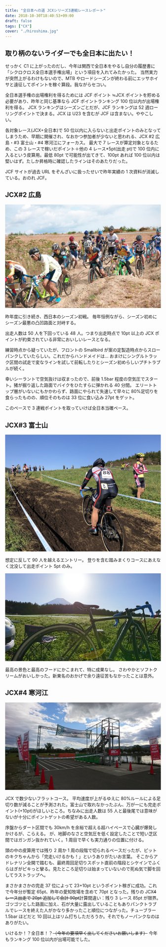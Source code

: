 ```yaml
---
title: "全日本への道 JCXシリーズ3連戦レースレポート"
date: 2018-10-30T18:40:53+09:00
draft: false
tags: ["CX"]
cover: "./hiroshima.jpg"
---
```


## 取り柄のないライダーでも全日本に出たい！

せっかく C1 に上がったのだし、今年は関西で全日本をやるし自分の履歴書に「シクロクロス全日本選手権出場」という項目を入れてみたかった。
当然実力が突然上がるわけもないので、MTB やロードシーズンが終わる前にエッサホイサと遠征してポイントを稼ぐ算段。我ながらセコい。

全日本選手権の出場権利を得るためには JCF ポイント ≒JCX ポイントを貯める必要があり、昨年と同じ基準なら JCF ポイントランキング 100 位以内が出場権利を得る。
JCX ランキングはシーズンごとだが、JCF ランキングは 52 週ローリングポイントで決まる。JCX は U23 を含むが JCF は含まない。ややこしい。

各対象レース(JCX+全日本)で 50 位以内に入らないと出走ポイントのみとなってしまうため、早期に開催され、なおかつ参加者が少ないと思われる、JCX #2 広島・#3 富士山・#4 寒河江にフォーカス。
最大で 7 レースが算定対象となるため、この 3 レースで稼いだポイント＋他の 4 レース\*5pt(出走 pt)で 100 位内に入るという皮算用。最低 80pt で可能性が出てきて、100pt あれば 100 位以内は堅いはず。たしか昇格時に確認したラインはそのあたりだった。

JCF サイトが過去 URL をぞんざいに扱ったせいで昨年実績の 1 次資料が消滅している。おのれ JCF。

## JCX#2 広島

![image](./hiroshima.jpg)

昨年度に引き続き、西日本のシーズン初戦。
毎年恒例ながら、シーズン初めにシーズン最悪の凸凹路面と対峙する。

出走人数は 50 人を下回っている 48 人。つまり出走時点で 10pt 以上の JCX ポイントが約束されている非常においしいレースとなる。

練習時点から疑っていたが、フロントの Smallbird が案の定製造時点からスローパンクしていたらしい。これだからハンドメイドは…
おまけにシングルトラック区間の試走で変なラインを試して前転したりとシーズン初めらしいプチトラブルが続く。

幸いシーラントで空気抜けは収まったので、前後 1.5bar 程度の空気圧でスタート。猪が掘り返した路面でバイクをひたすらに弾かれる 40 分間。
エリートトップ層がいないにもかかわらず、路面にやられて失速して早々に 80%足切りを食らったものの、順位そのものは 33 位に食い込み 27pt をゲット。

このペースで 3 連戦ポイントを取っていけば全日本当確ペース。

## JCX#3 富士山

![image](./fuji.jpg)

想定に反して 90 人を越えるエントリー。
登りを含む踏みまくりコースにあえなく沈没して出走ポイント 5pt のみ。

![image](./DSC_1705.jpg)

最高の景色と最高のフードにかこまれて、特に成果なし。
さわやかとソフトクリームがおいしかった。新東名のおかげで余り遠征苦もなかったことは意外。

## JCX#4 寒河江

![image](./DSC_1733.jpg)

JCX で数少ないフラットコース。
平均速度が上がるゆえに 80%ルールによる足切り数が減ることが予測された。富士山で取れなかったぶん、万が一にも完走ポイント(+10pt)がほしいところ。ちなみに出走人数は 55 人と最後尾では意味がないが十分にポイントゲットの希望がある人数。

序盤からダート区間でも 30km/h を余裕で超える超ハイペースで心臓が爆発しかけるが、こらえる。
が、地脚のなさと空気圧を低く設定したことで短い芝区間ではガンガン抜かれていく。1 周目で早くも実力通りの位置に付ける。

頭の中の皮算用では残り 2 周か 1 周の段階で切られるペースだったが、ピットのキクちゃんから「完走いけるかも！」というありがたいお言葉。
そこからアドレナリン全開で踏むも、最終周回足切りスポット直前の階段とシケインでふくらはぎがピキっと攣る。見たところ足切りは始まっていないので死ぬ気で脚を回してラストラップへ。

まさかまさかの完走 37 位によって 23+10pt というポイント稼ぎに成功。これで今年分が暫定 65pt、昨年の愛知牧場を含めて 70pt となった。残りの JCX~~4 レース出走で 20pt 追加して合計 90pt~~計算間違い：残り 3 レース 85pt が限界。
ゴツゴツとした路面に加え、石が大量に露出していることもありパンクトラブルでレースを終えた人がかなり多かったこと順位につながった。チューブラー 1.5bar ほどだと 10 回以上はリム打ちしただろうか。それでもノーパンクなのはありがたい。

いけるか！？全日本！？~~（今年の要項早く出してくださいお願いします）~~
今年もランキング 100 位以内が出場可能でした。

<LinkBox isAmazonLink url="http://www.amazon.co.jp/exec/obidos/ASIN/B0060GI8DE/gensobunya-22/ref=nosim/" />
